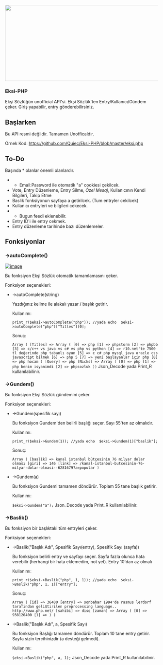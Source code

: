 <center>
<img src="https://upload.wikimedia.org/wikipedia/commons/1/17/Ek%C5%9Fi_S%C3%B6zl%C3%BCk_logo.png" width="850" height="250" />
<br>
</center>

### Eksi-PHP
Ekşi Sözlüğün unofficial API'si. Ekşi Sözlük'ten Entry/Kullanıcı/Gündem çeker. Giriş yapabilir, entry gönderebilirsiniz.

## Başlarken

Bu API resmi değildir. Tamamen Unofficaldir.

Örnek Kod: https://github.com/Quiec/Eksi-PHP/blob/master/eksi.php

## To-Do
Başında * olanlar önemli olanlardır.

- * Email:Password ile otomatik "a" cookiesi çekilcek.
- Vote, Entry Düzenleme, Entry Silme, *Özel Mesaj*, Kullanıcının Kendi Bilgileri, Takip Etme
- Baslik fonksiyonun sayfaya a getirilcek. (Tum entryler cekilcek)
- Kullanıcı entryleri ve bilgileri cekecek.
- * Bugun feedi eklenebilir.
- Entry ID'i ile entry cekmek.
- Entry düzenleme tarihinde bazı düzenlemeler.

## Fonksiyonlar

### ->autoComplete()
[![image](https://i.hizliresim.com/qArOlW.png)](https://hizliresim.com/qArOlW)

Bu fonksiyon Ekşi Sözlük otomatik tamamlamasını çeker.
	
Fonksiyon seçenekleri:

 -  ->autoComplete(string)

	Yazdığınız kelime ile alakalı yazar / başlık getirir.
	  
	   Kullanımı:
	
    `print_r($eksi->autoComplete("php"));
	//yada
	echo  $eksi->autoComplete("php")["Titles"][0];`
	
	Sonuç:
	
	  `Array ( [Titles] => Array ( [0] => php [1] => phpstorm [2] => phpbb [3] => c/c++ vs java vs c# vs php vs python [4] => r10.net'te 7500 tl değerinde php tabanlı oyun [5] => c c# php mysql java oracle css javascript bilmek [6] => php 5 [7] => yeni başlayanlar için php [8] => php hocam ) [Query] => php [Nicks] => Array ( [0] => php [1] => php benim isyanimdi [2] => phpsozluk ))`
	Json_Decode yada Print_R kullanılabilinir.
	

### ->Gundem()

Bu fonksiyon Ekşi Sözlük gündemini çeker.
	
Fonksiyon seçenekleri:
	

 -  ->Gundem(spesifik sayı)

	Bu fonksiyon Gundem'den belirli başlığı seçer. Sayı 55'ten az olmalıdır.
	  
	   Kullanımı:
	
    `print_r($eksi->Gundem(1));
	//yada
	echo  $eksi->Gundem(1)["baslik"];`
	
	Sonuç:
	
	  `Array ( [baslik] => kanal istanbul bütçesinin 76 milyar dolar olması [giri] => 146 [link] => /kanal-istanbul-butcesinin-76-milyar-dolar-olmasi--6281679?a=popular )`
		
 -  ->Gundem(a)

	Bu fonksiyon Gundemi tamamen döndürür. Toplam 55 tane başlık getirir.
	  
	   Kullanımı:
	
    `$eksi->Gundem("a");`
	Json_Decode yada Print_R kullanılabilinir.
	
### ->Baslik()

Bu fonksiyon bir başlıktaki tüm entryleri çeker.
	
Fonksiyon seçenekleri:
	

 -  ->Baslik("Başlık Adı", Spesifik Sayı(entry), Spesifik Sayı (sayfa))

	Bu fonksiyon belirli entry ve sayfayı seçer. Sayfa fazla olunca hata verebilir (herhangi bir hata eklemedim, not yet). Entry 10'dan az olmalı
	  
	   Kullanımı:
	
    `print_r($eksi->Baslik("php", 1, 1));
	//yada
	echo  $eksi->Baslik("php", 1, 1)["entry"];`
	
	Sonuç:
	
	  `Array ( [id] => 36400 [entry] => sonbahar 1994'de rasmus lerdorf tarafindan geli$tirilen preprocessing language.. http://www.php.net/ [sahibi] => disq [zaman] => Array ( [0] => 938120400 [1] => ) )`
		
 -  ->Baslik("Başlık Adı", a, Spesifik Sayı)

	Bu fonksiyon Başlığı tamamen döndürür. Toplam 10 tane entry getirir. Sayfa sizin tercihinizdir (a desteği gelmedi).
	  
	   Kullanımı:
	
    `$eksi->Baslik("php", a, 1);`
	Json_Decode yada Print_R kullanılabilinir.

